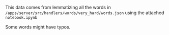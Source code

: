 This data comes from lemmatizing all the words in `/apps/server/src/handlers/words/very_hard/words.json`
using the attached `notebook.ipynb`

Some words might have typos.
